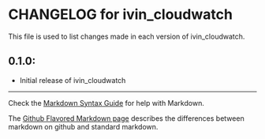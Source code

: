# CHANGELOG for ivin_cloudwatch

This file is used to list changes made in each version of ivin_cloudwatch.

## 0.1.0:

* Initial release of ivin_cloudwatch

- - -
Check the [Markdown Syntax Guide](http://daringfireball.net/projects/markdown/syntax) for help with Markdown.

The [Github Flavored Markdown page](http://github.github.com/github-flavored-markdown/) describes the differences between markdown on github and standard markdown.
